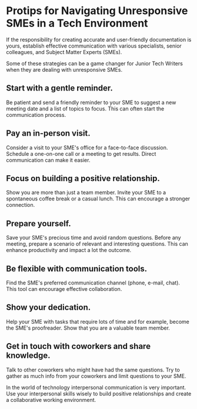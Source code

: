 # Protips for Navigating Unresponsive SMEs in a Tech Environment

If the responsibility for creating accurate and user-friendly documentation is yours, establish effective communication with various specialists, senior colleagues, and Subject Matter Experts (SMEs).

Some of these strategies can be a game changer for Junior Tech Writers when they are dealing with unresponsive SMEs.

## Start with a gentle reminder.

Be patient and send a friendly reminder to your SME to suggest a new meeting date and a list of topics to focus. This can often start the communication process.

## Pay an in-person visit.

Consider a visit to your SME's office for a face-to-face discussion. Schedule a one-on-one call or a meeting to get results. Direct communication can make it easier.

## Focus on building a positive relationship.

Show you are more than just a team member. Invite your SME to a spontaneous coffee break or a casual lunch. This can encourage a stronger connection.

## Prepare yourself.

Save your SME's precious time and avoid random questions. Before any meeting, prepare a scenario of relevant and interesting questions. This can enhance productivity and impact a lot the outcome.

## Be flexible with communication tools.

Find the SME's preferred communication channel (phone, e-mail, chat). This tool can encourage effective collaboration.

## Show your dedication.

Help your SME with tasks that require lots of time and for example, become the SME's proofreader. Show that you are a valuable team member.

## Get in touch with coworkers and share knowledge.

Talk to other coworkers who might have had the same questions. Try to gather as much info from your coworkers and limit questions to your SME.

In the world of technology interpersonal communication is very important. Use your interpersonal skills wisely to build positive relationships and create a collaborative working environment.
